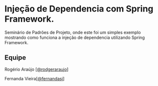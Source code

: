 # Injeção de Dependencia com Spring Framework.
Seminário de Padrões de Projeto, onde este foi um simples exemplo mostrando como funciona a injeção de dependencia utilizando Spring Framework.

## Equipe
Rogério Araújo [[@rodgeraraujo](https://github.com/rodgeraraujo)]

Fernanda Vieira[[@fernandasj](https://github.com/fernandasj)]